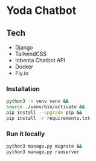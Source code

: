 # Yoda Chatbot

## Tech
- Django
- TailwindCSS
- Inbenta Chatbot API
- Docker
- Fly.io


### Installation

```bash
python3 -m venv venv &&
source ./venv/bin/activate &&
pip install --upgrade pip &&
pip install -r requirements.txt
```


### Run it locally

```bash
python3 manage.py migrate &&
python3 manage.py runserver
```
